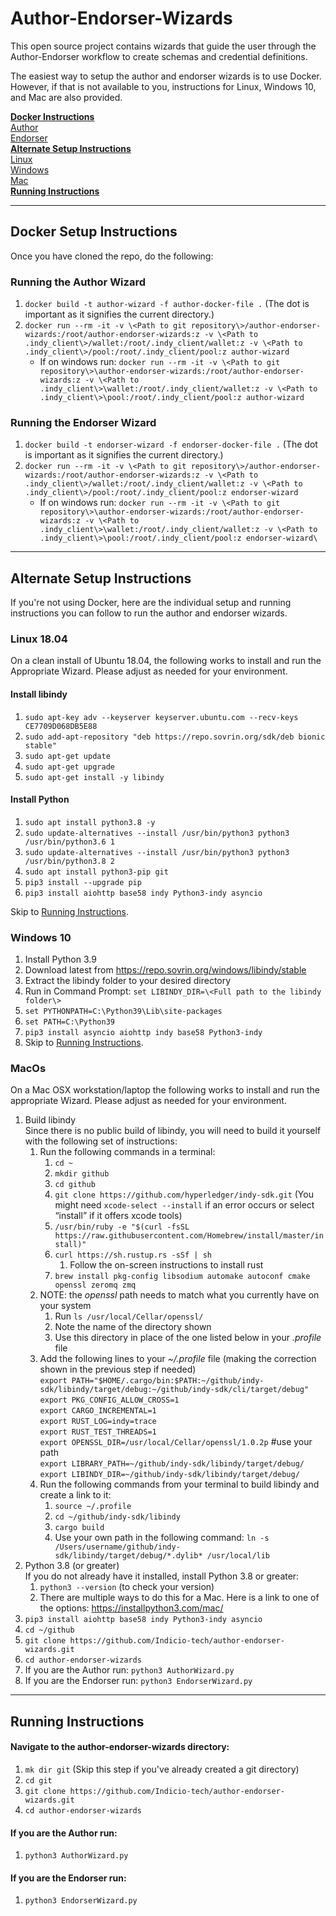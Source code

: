 # Author-Endorser-Wizards
This open source project contains wizards that guide the user through the Author-Endorser workflow to create schemas and credential definitions. 

The easiest way to setup the author and endorser wizards is to use Docker. However, if that is not available to you, instructions for Linux, Windows 10, and Mac are also provided. 

[**Docker Instructions**](#docker)  
[Author](#author)  
[Endorser](#endorser)  
[**Alternate Setup Instructions**](#alternate)  
[Linux](#linux)  
[Windows](#windows)  
[Mac](#mac)  
[**Running Instructions**](#running)

---

## Docker Setup Instructions <a id="docker"></a>
Once you have cloned the repo, do the following:

### Running the Author Wizard <a id="author"></a>
1. `docker build -t author-wizard -f author-docker-file .` (The dot is important as it signifies the current directory.)
2. `docker run --rm -it -v \<Path to git repository\>/author-endorser-wizards:/root/author-endorser-wizards:z -v \<Path to .indy_client\>/wallet:/root/.indy_client/wallet:z -v \<Path to .indy_client\>/pool:/root/.indy_client/pool:z author-wizard`
   * If on windows run: `docker run --rm -it -v \<Path to git repository\>\author-endorser-wizards:/root/author-endorser-wizards:z -v \<Path to .indy_client\>\wallet:/root/.indy_client/wallet:z -v \<Path to .indy_client\>\pool:/root/.indy_client/pool:z author-wizard`

### Running the Endorser Wizard<a id="endorser"></a>

1. `docker build -t endorser-wizard -f endorser-docker-file .` (The dot is important as it signifies the current directory.)
2. `docker run --rm -it -v \<Path to git repository\>/author-endorser-wizards:/root/author-endorser-wizards:z -v \<Path to .indy_client\>/wallet:/root/.indy_client/wallet:z -v \<Path to .indy_client\>/pool:/root/.indy_client/pool:z endorser-wizard`
    * If on windows run: `docker run --rm -it -v \<Path to git repository\>\author-endorser-wizards:/root/author-endorser-wizards:z -v \<Path to .indy_client\>\wallet:/root/.indy_client/wallet:z -v \<Path to .indy_client\>\pool:/root/.indy_client/pool:z endorser-wizard\`

---

## Alternate Setup Instructions <a id="alternate"></a>
If you're not using Docker, here are the individual setup and running instructions you can follow to run the author and endorser wizards.

### Linux 18.04 <a id="linux"></a>

On a clean install of Ubuntu 18.04, the following works to install and run the Appropriate Wizard.  Please adjust as needed for your environment.
#### Install libindy
1. `sudo apt-key adv --keyserver keyserver.ubuntu.com --recv-keys CE7709D068DB5E88`
2. `sudo add-apt-repository "deb https://repo.sovrin.org/sdk/deb bionic stable"`
3. `sudo apt-get update`
4. `sudo apt-get upgrade`
5. `sudo apt-get install -y libindy`

#### Install Python
1. `sudo apt install python3.8 -y`
2. `sudo update-alternatives --install /usr/bin/python3 python3 /usr/bin/python3.6 1`
3. `sudo update-alternatives --install /usr/bin/python3 python3 /usr/bin/python3.8 2`
4. `sudo apt install python3-pip git`
5. `pip3 install --upgrade pip`
6. `pip3 install aiohttp base58 indy Python3-indy asyncio`

Skip to [Running Instructions](#running).


### Windows 10 <a id="windows"></a>
1. Install Python 3.9
2. Download latest from https://repo.sovrin.org/windows/libindy/stable
3. Extract the libindy folder to your desired directory
4. Run in Command Prompt: `set LIBINDY_DIR=\<Full path to the libindy folder\>`
5. `set PYTHONPATH=C:\Python39\Lib\site-packages`
6. `set PATH=C:\Python39`
7. `pip3 install asyncio aiohttp indy base58 Python3-indy`
8. Skip to [Running Instructions](#running).


### MacOs <a id="mac"></a>
On a Mac OSX workstation/laptop the following works to install and run the appropriate Wizard.  Please adjust as needed for your environment.

1. Build libindy  
Since there is no public build of libindy, you will need to build it yourself with the following set of instructions:
    1. Run the following commands in a terminal:
        1. `cd ~`
        2. `mkdir github`
        3. `cd github`
        4. `git clone https://github.com/hyperledger/indy-sdk.git` (You might need `xcode-select --install` if an error occurs or select “install” if it offers xcode tools)
        5. `/usr/bin/ruby -e "$(curl -fsSL https://raw.githubusercontent.com/Homebrew/install/master/install)"`
        6. `curl https://sh.rustup.rs -sSf | sh`
	        1. Follow the on-screen instructions to install rust
        7. `brew install pkg-config libsodium automake autoconf cmake openssl zeromq zmq`
    2. NOTE: the _openssl_ path needs to match what you currently have on your system
        1. Run `ls /usr/local/Cellar/openssl/`
        2. Note the name of the directory shown 
        3. Use this directory in place of the one listed below in your _.profile_ file 
    3. Add the following lines to your _~/.profile_ file (making the correction shown in the previous step if needed)  
`export PATH="$HOME/.cargo/bin:$PATH:~/github/indy-sdk/libindy/target/debug:~/github/indy-sdk/cli/target/debug"`  
`export PKG_CONFIG_ALLOW_CROSS=1`  
`export CARGO_INCREMENTAL=1`  
`export RUST_LOG=indy=trace`  
`export RUST_TEST_THREADS=1`  
`export OPENSSL_DIR=/usr/local/Cellar/openssl/1.0.2p` #use your path  
`export LIBRARY_PATH=~/github/indy-sdk/libindy/target/debug/`  
`export LIBINDY_DIR=~/github/indy-sdk/libindy/target/debug/`
    4. Run the following commands from your terminal to build libindy and create a link to it:
        1. `source ~/.profile`
        2. `cd ~/github/indy-sdk/libindy`
        3. `cargo build`
        4. Use your own path in the following command: `ln -s /Users/username/github/indy-sdk/libindy/target/debug/*.dylib* /usr/local/lib`
2. Python 3.8 (or greater)  
If you do not already have it installed, install Python 3.8 or greater:
    1. `python3 --version`  (to check your version)
    2. There are multiple ways to do this for a Mac. Here is a link to one of the options: <https://installpython3.com/mac/>
3. `pip3 install aiohttp base58 indy Python3-indy asyncio`
4. `cd ~/github`
5. `git clone https://github.com/Indicio-tech/author-endorser-wizards.git`
6. `cd author-endorser-wizards`
7. If you are the Author run: `python3 AuthorWizard.py`
8. If you are the Endorser run: `python3 EndorserWizard.py`

---


## Running Instructions <a id="running"></a>
#### Navigate to the author-endorser-wizards directory:
1. `mk dir git` (Skip this step if you've already created a git directory)
2. `cd git`
3. `git clone https://github.com/Indicio-tech/author-endorser-wizards.git`
4. `cd author-endorser-wizards`

#### If you are the Author run:
1. `python3 AuthorWizard.py`
#### If you are the Endorser run:
1. `python3 EndorserWizard.py`
